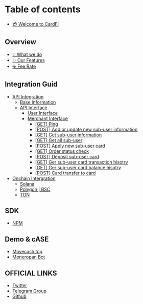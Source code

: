 # Table of contents

* [💳 Welcome to CardFi](README.md)

## Overview

* [💡 What we do](overview/what-we-do.md)
* [✨ Our Features](overview/our-features.md)
* [☕ Fee Rate](overview/fee-rate.md)

## Integration Guid

* [API Integration](integration-guid/api-integration/README.md)
  * [Base Information](integration-guid/api-integration/base-information.md)
  * [API Interface](integration-guid/api-integration/api-interface.md)
    * [User Interface](integration-guid/api-integration/api-interface/user-interface.md)
    * [Merchant Interface](integration-guid/api-integration/api-interface/merchant-interface/README.md)
      * [\[GET\] Ping](integration-guid/api-integration/api-interface/merchant-interface/get-ping.md)
      * [\[POST\] Add or update new sub-user information](integration-guid/api-integration/api-interface/merchant-interface/post-add-or-update-new-sub-user-information.md)
      * [\[GET\] Get sub-user information](integration-guid/api-integration/api-interface/merchant-interface/get-get-sub-user-information.md)
      * [\[GET\] Get all sub-user](integration-guid/api-integration/api-interface/merchant-interface/get-get-all-sub-user.md)
      * [\[POST\] Apply new sub-user card](integration-guid/api-integration/api-interface/merchant-interface/post-apply-new-sub-user-card.md)
      * [\[GET\] Order status check](integration-guid/api-integration/api-interface/merchant-interface/get-order-status-check.md)
      * [\[POST\] Deposit sub-user card](integration-guid/api-integration/api-interface/merchant-interface/post-deposit-sub-user-card.md)
      * [\[GET\] Ger sub-user card transaction hisotry](integration-guid/api-integration/api-interface/merchant-interface/get-ger-sub-user-card-transaction-hisotry.md)
      * [\[GET\] Ger sub-user card balance hisotry](integration-guid/api-integration/api-interface/merchant-interface/get-ger-sub-user-card-balance-hisotry.md)
      * [\[POST\] Card transfer to card](integration-guid/api-integration/api-interface/merchant-interface/post-card-transfer-to-card.md)
* [Onchain Intergration](integration-guid/onchain-intergration/README.md)
  * [Solana](integration-guid/onchain-intergration/solana.md)
  * [Polygon | BSC](integration-guid/onchain-intergration/polygon-or-bsc.md)
  * [TON](integration-guid/onchain-intergration/ton.md)

## SDK

* [NPM](sdk/npm.md)

## Demo & cASE

* [Movecash.top](https://movecash.top/)
* [Moneropan Bot](http://t.me/moneropan_bot)

## OFFICIAL LINKS

* [Twitter](https://x.com/cardficash)
* [Telegram Group](https://t.me/+ukjqIc0qpfcwN2U1)
* [Github](https://github.com/cardfi-cash)
